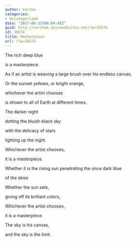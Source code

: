 ```yaml
---
author: Varsha
categories:
- Uncategorized
date: "2017-08-31T00:04:45Z"
guid: http://varsham.azurewebsites.net/?p=10274
id: 10274
title: Masterpiece
url: /?p=10274
---
```


The rich deep blue

is a masterpiece.

As if an artist is weaving a large brush over his endless canvas.

Or the sunset yellows, or bright orange,

whichever the artist chooses

is shown to all of Earth at different times.

The darker night

dotting the bluish-black sky

with the delicacy of stars

lighting up the night.

Whichever the artist chooses,

it is a masterpiece.

Whether it is the rising sun penetrating the once dark blue

of the skies

Whether the sun sets,

giving off its brilliant colors,

Whichever the artist chooses,

it is a masterpiece.

The sky is his canvas,

and the sky is the limit.